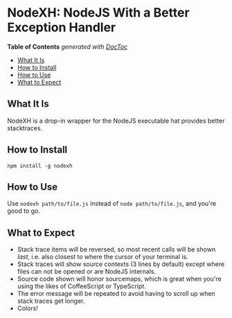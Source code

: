 

# NodeXH: NodeJS With a Better Exception Handler

<!-- START doctoc generated TOC please keep comment here to allow auto update -->
<!-- DON'T EDIT THIS SECTION, INSTEAD RE-RUN doctoc TO UPDATE -->
**Table of Contents**  *generated with [DocToc](https://github.com/thlorenz/doctoc)*

- [What It Is](#what-it-is)
- [How to Install](#how-to-install)
- [How to Use](#how-to-use)
- [What to Expect](#what-to-expect)

<!-- END doctoc generated TOC please keep comment here to allow auto update -->

## What It Is

NodeXH is a drop-in wrapper for the NodeJS executable hat provides better stacktraces.

## How to Install

`npm install -g nodexh`

## How to Use

Use `nodexh path/to/file.js` instead of `node path/to/file.js`, and you're good to go.

## What to Expect

* Stack trace items will be reversed, so most recent calls will be shown *last*, i.e. also closest to where
  the cursor of your terminal is.
* Stack traces will show source contexts (3 lines by default) except where files can not be opened or are
  NodeJS internals.
* Source code shown will honor sourcemaps, which is great when you're using the likes of CoffeeScript or
  TypeScript.
* The error message will be repeated to avoid having to scroll up when stack traces get longer.
* Colors!



